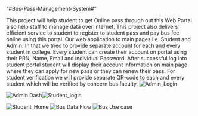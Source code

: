 "#Bus-Pass-Management-System#"

This project will help student to get Online pass through out this Web Portal also help staff to manage data over internet. This project also delivers efficient service to student to register to student pass and pay bus fee online using this portal. Our web application to main pages i.e. Student and Admin. In that we tried to provide separate account for each and every student in college. Every student can create their account on portal using  their PRN, Name, Email and individual Password. After successful log into student portal student will display their account information on main page where they can apply for new pass or they can renew their pass. For student verification we will provide separate QR-code to each and every student which will be verified by concern bus faculty.
![Admin_Login](https://user-images.githubusercontent.com/96232989/209537976-74f9158c-08b3-42e6-aee4-276616acc948.png)

![Admin Dash](https://user-images.githubusercontent.com/96232989/209537967-97c92a92-b849-44f3-93a0-1394acc81643.png)![Student_login](https://user-images.githubusercontent.com/96232989/209538014-62d66634-5a09-4327-89ad-bbb382e184ca.png)

![Student_Home](https://user-images.githubusercontent.com/96232989/209538004-a679d748-e097-4c28-9a78-8f3266a034d4.png)
![Bus Data Flow](https://user-images.githubusercontent.com/96232989/209538069-1207a276-b7d2-435b-8125-af2e7f29a6b2.png)
![Bus Use case](https://user-images.githubusercontent.com/96232989/209538081-b35e1090-d4c7-4253-a17c-dc7fe3377f9f.png)
